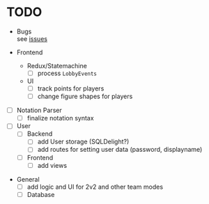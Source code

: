 # TODO

- Bugs \
  see [issues](https://github.com/NikkyAI/pentagame/issues?q=is%3Aissue+is%3Aopen+sort%3Aupdated-desc)

- Frontend
  - Redux/Statemachine
    - [ ] process `LobbyEvents`
  - UI
    - [ ] track points for players
    - [ ] change figure shapes for players

- [ ] Notation Parser
  - [ ] finalize notation syntax

- [ ] User
  - [ ] Backend
    - [ ] add User storage (SQLDelight?)
    - [ ] add routes for setting user data (password, displayname)
  - [ ] Frontend
    - [ ] add views
  
- General
  - [ ] add logic and UI for 2v2 and other team modes
  - [ ] Database
